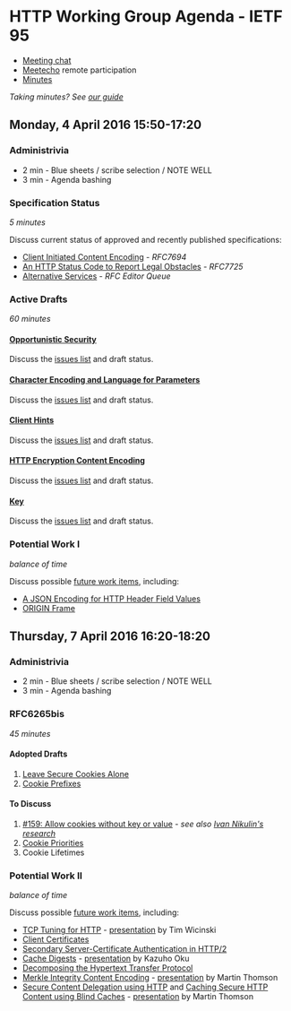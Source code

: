 # HTTP Working Group Agenda - IETF 95

* [Meeting chat](xmpp:httpbis@jabber.ietf.org?join)
* [Meetecho](http://www.meetecho.com/ietf95/httpbis) remote participation
* [Minutes](http://etherpad.tools.ietf.org:9000/p/ietf95-httpbis)

*Taking minutes? See [our guide](https://github.com/httpwg/wiki/wiki/TakingMinutes)*


## Monday, 4 April 2016 15:50-17:20

### Administrivia

* 2 min - Blue sheets / scribe selection / NOTE WELL
* 3 min - Agenda bashing

### Specification Status

*5 minutes*

Discuss current status of approved and recently published specifications:

- [Client Initiated Content Encoding](https://tools.ietf.org/html/rfc7694) - *RFC7694*
- [An HTTP Status Code to Report Legal Obstacles](http://httpwg.org/specs/rfc7725.html) - *RFC7725*
- [Alternative Services](https://tools.ietf.org/html/draft-ietf-httpbis-alt-svc) - *RFC Editor Queue*



### Active Drafts

*60 minutes*

#### [Opportunistic Security](https://tools.ietf.org/html/draft-ietf-httpbis-http2-encryption)

Discuss the [issues list](https://github.com/httpwg/http-extensions/issues?q=is%3Aopen+is%3Aissue+label%3Aopp-sec) and draft status.


#### [Character Encoding and Language for Parameters](https://tools.ietf.org/html/draft-ietf-httpbis-rfc5987bis)

Discuss the [issues list](https://github.com/httpwg/http-extensions/issues?q=is%3Aopen+is%3Aissue+label%3rfc5987bis) and draft status.


#### [Client Hints](https://tools.ietf.org/html/draft-ietf-httpbis-client-hints)

Discuss the [issues list](https://github.com/httpwg/http-extensions/issues?q=is%3Aopen+is%3Aissue+label%3Aclient-hints) and draft status.


#### [HTTP Encryption Content Encoding](https://tools.ietf.org/html/draft-ietf-httpbis-encryption-encoding)

Discuss the [issues list](https://github.com/httpwg/http-extensions/issues?q=is%3Aopen+is%3Aissue+label%3Aencryption) and draft status.


#### [Key](https://tools.ietf.org/html/draft-ietf-httpbis-key)

Discuss the [issues list](https://github.com/httpwg/http-extensions/issues?q=is%3Aopen+is%3Aissue+label%3Akey) and draft status.


### Potential Work I

*balance of time*

Discuss possible [future work items](https://github.com/httpwg/wiki/wiki/WatchList), including:

* [A JSON Encoding for HTTP Header Field Values](http://tools.ietf.org/html/draft-reschke-http-jfv)
* [ORIGIN Frame](https://tools.ietf.org/html/draft-nottingham-httpbis-origin-frame)





## Thursday, 7 April 2016 16:20-18:20

### Administrivia

* 2 min - Blue sheets / scribe selection / NOTE WELL
* 3 min - Agenda bashing


### RFC6265bis

*45 minutes*

#### Adopted Drafts

1. [Leave Secure Cookies Alone](http://httpwg.org/http-extensions/draft-ietf-httpbis-cookie-alone.html)
2. [Cookie Prefixes](https://httpwg.github.io/http-extensions/draft-ietf-httpbis-cookie-prefixes.html)


#### To Discuss

1. [#159: Allow cookies without key or value](https://github.com/httpwg/http-extensions/issues/159) - _see also [Ivan Nikulin's research](http://inikulin.github.io/cookie-compat/)_
2. [Cookie Priorities](https://tools.ietf.org/html/draft-west-cookie-priority-00)
3. Cookie Lifetimes


### Potential Work II

*balance of time*

Discuss possible [future work items](https://github.com/httpwg/wiki/wiki/WatchList), including:

* [TCP Tuning for HTTP](https://tools.ietf.org/html/draft-stenberg-httpbis-tcp) - [presentation](tcp.pdf) by Tim Wicinski
* [Client Certificates](https://tools.ietf.org/html/draft-thomson-http2-client-certs)
* [Secondary Server-Certificate Authentication in HTTP/2](https://tools.ietf.org/html/draft-bishop-httpbis-http2-additional-certs)
* [Cache Digests](https://datatracker.ietf.org/doc/draft-kazuho-h2-cache-digest/) - [presentation](digest.pdf) by Kazuho Oku
* [Decomposing the Hypertext Transfer Protocol](https://tools.ietf.org/html/draft-bishop-httpbis-decomposing-http)
* [Merkle Integrity Content Encoding](https://datatracker.ietf.org/doc/draft-thomson-http-mice/) - [presentation](MICE.pdf) by Martin Thomson
* [Secure Content Delegation using HTTP](https://tools.ietf.org/html/draft-thomson-http-scd/) and [Caching Secure HTTP Content using Blind Caches](https://datatracker.ietf.org/doc/draft-thomson-http-bc/) - [presentation](BC.pdf) by Martin Thomson

